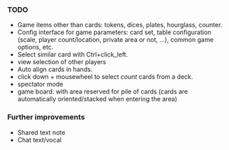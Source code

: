 ### TODO

 * Game items other than cards: tokens, dices, plates, hourglass, counter.
 * Config interface for game parameters: card set, table configuration (scale, player count/location, private area or not, ...), common game options, etc.
 * Select similar card with Ctrl+click\_left.
 * view selection of other players
 * Auto align cards in hands.
 * click down + mousewheel to select _count_ cards from a deck.
 * spectator mode
 * game board: with area reserved for pile of cards (cards are automatically oriented/stacked when entering the area)

### Further improvements
 * Shared text note
 * Chat text/vocal
